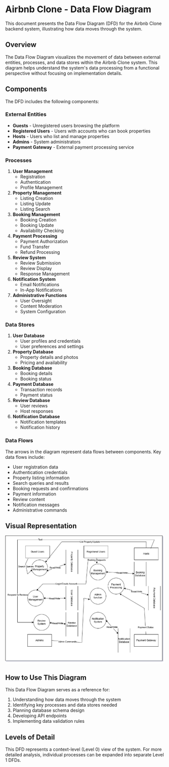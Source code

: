 # Airbnb Clone - Data Flow Diagram

This document presents the Data Flow Diagram (DFD) for the Airbnb Clone backend system, illustrating how data moves through the system.

## Overview

The Data Flow Diagram visualizes the movement of data between external entities, processes, and data stores within the Airbnb Clone system. This diagram helps understand the system's data processing from a functional perspective without focusing on implementation details.

## Components

The DFD includes the following components:

### External Entities

* **Guests** - Unregistered users browsing the platform
* **Registered Users** - Users with accounts who can book properties
* **Hosts** - Users who list and manage properties
* **Admins** - System administrators
* **Payment Gateway** - External payment processing service

### Processes

1. **User Management**
   * Registration
   * Authentication
   * Profile Management
2. **Property Management**
   * Listing Creation
   * Listing Update
   * Listing Search
3. **Booking Management**
   * Booking Creation
   * Booking Update
   * Availability Checking
4. **Payment Processing**
   * Payment Authorization
   * Fund Transfer
   * Refund Processing
5. **Review System**
   * Review Submission
   * Review Display
   * Response Management
6. **Notification System**
   * Email Notifications
   * In-App Notifications
7. **Administrative Functions**
   * User Oversight
   * Content Moderation
   * System Configuration

### Data Stores

1. **User Database**
   * User profiles and credentials
   * User preferences and settings
2. **Property Database**
   * Property details and photos
   * Pricing and availability
3. **Booking Database**
   * Booking details
   * Booking status
4. **Payment Database**
   * Transaction records
   * Payment status
5. **Review Database**
   * User reviews
   * Host responses
6. **Notification Database**
   * Notification templates
   * Notification history

### Data Flows

The arrows in the diagram represent data flows between components. Key data flows include:

* User registration data
* Authentication credentials
* Property listing information
* Search queries and results
* Booking requests and confirmations
* Payment information
* Review content
* Notification messages
* Administrative commands

## Visual Representation

![Airbnb Clone Data Flow Diagram](./data-flow.png)

## How to Use This Diagram

This Data Flow Diagram serves as a reference for:

1. Understanding how data moves through the system
2. Identifying key processes and data stores needed
3. Planning database schema design
4. Developing API endpoints
5. Implementing data validation rules

## Levels of Detail

This DFD represents a context-level (Level 0) view of the system. For more detailed analysis, individual processes can be expanded into separate Level 1 DFDs.
